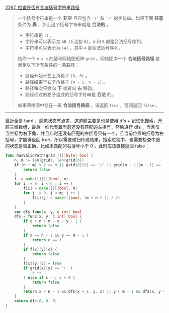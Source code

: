 [2267. 检查是否有合法括号字符串路径](https://leetcode.cn/problems/check-if-there-is-a-valid-parentheses-string-path/)

> 一个括号字符串是一个 **非空** 且只包含 `'('` 和 `')'` 的字符串。如果下面 **任意** 条件为 **真** ，那么这个括号字符串就是 **合法的** 。
>
> - 字符串是 `()` 。
> - 字符串可以表示为 `AB`（`A` 连接 `B`），`A` 和 `B` 都是合法括号序列。
> - 字符串可以表示为 `(A)` ，其中 `A` 是合法括号序列。
>
> 给你一个 `m x n` 的括号网格图矩阵 `grid` 。网格图中一个 **合法括号路径** 是满足以下所有条件的一条路径：
>
> - 路径开始于左上角格子 `(0, 0)` 。
> - 路径结束于右下角格子 `(m - 1, n - 1)` 。
> - 路径每次只会向 **下** 或者向 **右** 移动。
> - 路径经过的格子组成的括号字符串是 **合法** 的。
>
> 如果网格图中存在一条 **合法括号路径** ，请返回 `true` ，否则返回 `false` 。

---

最近全是 hard ，感觉状态有点差，这道题主要是也是使用 dfs + 记忆化搜索，开辟三维数组，最后一维代表着当前还没有匹配的左括号，然后进行 dfs ，当且仅当坐标为右下角，并且此时还没有匹配的左括号只有一个，且当前位置的括号为右括号，才能够返回 true，所以需要递归传递结果，搜索过程中，也需要检查中途的状态是否正确，比如未匹配的右括号小于 0 ，此时应该直接返回 false：

```go
func hasValidPath(grid [][]byte) bool {
    n, m := len(grid), len(grid[0])
    if (n + m) % 2 == 0 || grid[0][0] == ')' || grid[n - 1][m - 1] == '(' {
        return false
    }
    f := make([][][]bool, n)
    for i := 0; i < n ; i ++ {
        f[i] = make([][]bool, m)
        for j := 0; j < m; j ++ {
            f[i][j] = make([]bool, (m + n + 1) / 2)
        }
    }
    var dfs func(x, y, c int) bool
    dfs = func(x, y, c int) bool {
        if c > n + m - x - y - 1 {
            return false
        }
        if x == n - 1 && y == m - 1 {
            return c == 1
        }
        if f[x][y][c] {
            return false
        }
        f[x][y][c] = true
        if grid[x][y] == '(' {
            c ++
        } else if c --; c < 0 {
            return false
        }
        return x < n - 1 && dfs(x + 1, y, c) || y < m - 1 && dfs(x, y + 1, c)
    }
    return dfs(0, 0, 0)
}
```

